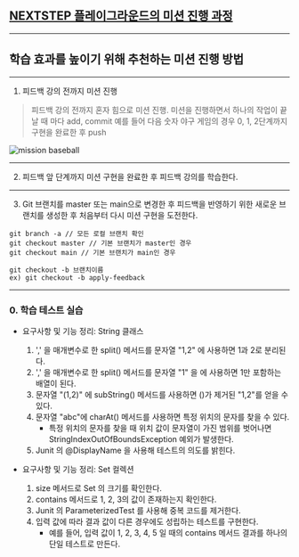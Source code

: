 ## [NEXTSTEP 플레이그라운드의 미션 진행 과정](https://github.com/next-step/nextstep-docs/blob/master/playground/README.md)

---
## 학습 효과를 높이기 위해 추천하는 미션 진행 방법

---
1. 피드백 강의 전까지 미션 진행 
> 피드백 강의 전까지 혼자 힘으로 미션 진행. 미션을 진행하면서 하나의 작업이 끝날 때 마다 add, commit
> 예를 들어 다음 숫자 야구 게임의 경우 0, 1, 2단계까지 구현을 완료한 후 push

![mission baseball](https://raw.githubusercontent.com/next-step/nextstep-docs/master/playground/images/mission_baseball.png)

---
2. 피드백 앞 단계까지 미션 구현을 완료한 후 피드백 강의를 학습한다.

---
3. Git 브랜치를 master 또는 main으로 변경한 후 피드백을 반영하기 위한 새로운 브랜치를 생성한 후 처음부터 다시 미션 구현을 도전한다.

```
git branch -a // 모든 로컬 브랜치 확인
git checkout master // 기본 브랜치가 master인 경우
git checkout main // 기본 브랜치가 main인 경우

git checkout -b 브랜치이름
ex) git checkout -b apply-feedback
```

<hr>

### 0. 학습 테스트 실습

- 요구사항 및 기능 정리: String 클래스
  1. ',' 을 매개변수로 한 split() 메서드를 문자열 "1,2" 에 사용하면 1과 2로 분리된다.
  2. ',' 을 매개변수로 한 split() 메서드를 문자열 "1" 을 에 사용하면 1만 포함하는 배열이 된다.
  3. 문자열 "(1,2)" 에 subString() 메서드를 사용하면 ()가 제거된 "1,2"를 얻을 수 있다.
  4. 문자열 "abc"에 charAt() 메서드를 사용하면 특정 위치의 문자를 찾을 수 있다.
     - 특정 위치의 문자를 찾을 때 위치 값이 문자열이 가진 범위를 벗어나면 StringIndexOutOfBoundsException 예외가 발생한다.
  5. Junit 의 @DisplayName 을 사용해 테스트의 의도를 밝힌다.


- 요구사항 및 기능 정리: Set 컬렉션
  1. size 메서드로 Set 의 크기를 확인한다.
  2. contains 메서드로  1, 2, 3의 값이 존재하는지 확인한다.
  3. Junit 의 ParameterizedTest 를 사용해 중복 코드를 제거한다.
  4. 입력 값에 따라 결과 값이 다른 경우에도 성립하는 테스트를 구현한다.
     - 예를 들어, 입력 값이 1, 2, 3, 4, 5 일 때의 contains 메서드 결과를 하나의 단일 테스트로 만든다.
